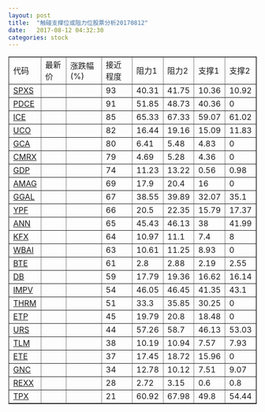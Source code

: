 ```yaml
---
layout: post
title:  "触碰支撑位或阻力位股票分析20170812"
date:   2017-08-12 04:32:30
categories: stock
---
```

<script type="text/javascript">
var stockList = []
stockList.push('gb_spxs');
stockList.push('gb_pdce');
stockList.push('gb_ice');
stockList.push('gb_uco');
stockList.push('gb_gca');
stockList.push('gb_cmrx');
stockList.push('gb_gdp');
stockList.push('gb_amag');
stockList.push('gb_ggal');
stockList.push('gb_ypf');
stockList.push('gb_ann');
stockList.push('gb_kfx');
stockList.push('gb_wbai');
stockList.push('gb_bte');
stockList.push('gb_db');
stockList.push('gb_impv');
stockList.push('gb_thrm');
stockList.push('gb_etp');
stockList.push('gb_urs');
stockList.push('gb_tlm');
stockList.push('gb_ete');
stockList.push('gb_gnc');
stockList.push('gb_rexx');
stockList.push('gb_tpx');
</script>
<table border="1">
 <tr>
 <td>代码</td>
 <td>最新价</td>
 <td>涨跌幅(%)</td>
 <td>接近程度</td>
 <td>阻力1</td>
 <td>阻力2</td>
 <td>支撑1</td>
 <td>支撑2</td>
</tr>
  <tr id="spxs" class="red">
  <td><a href="http://stock.finance.sina.com.cn/usstock/quotes/SPXS.html" target="_blank">SPXS</a></td><td></td><td></td><td>93</td><td>40.31</td><td>41.75</td><td>10.36</td><td>10.92</td></tr>
  <tr id="pdce" class="green">
  <td><a href="http://stock.finance.sina.com.cn/usstock/quotes/PDCE.html" target="_blank">PDCE</a></td><td></td><td></td><td>91</td><td>51.85</td><td>48.73</td><td>40.36</td><td>0</td></tr>
  <tr id="ice" class="red">
  <td><a href="http://stock.finance.sina.com.cn/usstock/quotes/ICE.html" target="_blank">ICE</a></td><td></td><td></td><td>85</td><td>65.33</td><td>67.33</td><td>59.07</td><td>61.02</td></tr>
  <tr id="uco" class="red">
  <td><a href="http://stock.finance.sina.com.cn/usstock/quotes/UCO.html" target="_blank">UCO</a></td><td></td><td></td><td>82</td><td>16.44</td><td>19.16</td><td>15.09</td><td>11.83</td></tr>
  <tr id="gca" class="green">
  <td><a href="http://stock.finance.sina.com.cn/usstock/quotes/GCA.html" target="_blank">GCA</a></td><td></td><td></td><td>80</td><td>6.41</td><td>5.48</td><td>4.83</td><td>0</td></tr>
  <tr id="cmrx" class="red">
  <td><a href="http://stock.finance.sina.com.cn/usstock/quotes/CMRX.html" target="_blank">CMRX</a></td><td></td><td></td><td>79</td><td>4.69</td><td>5.28</td><td>4.36</td><td>0</td></tr>
  <tr id="gdp" class="red">
  <td><a href="http://stock.finance.sina.com.cn/usstock/quotes/GDP.html" target="_blank">GDP</a></td><td></td><td></td><td>74</td><td>11.23</td><td>13.22</td><td>0.56</td><td>0.98</td></tr>
  <tr id="amag" class="green">
  <td><a href="http://stock.finance.sina.com.cn/usstock/quotes/AMAG.html" target="_blank">AMAG</a></td><td></td><td></td><td>69</td><td>17.9</td><td>20.4</td><td>16</td><td>0</td></tr>
  <tr id="ggal" class="red">
  <td><a href="http://stock.finance.sina.com.cn/usstock/quotes/GGAL.html" target="_blank">GGAL</a></td><td></td><td></td><td>67</td><td>38.55</td><td>39.89</td><td>32.07</td><td>35.1</td></tr>
  <tr id="ypf" class="red">
  <td><a href="http://stock.finance.sina.com.cn/usstock/quotes/YPF.html" target="_blank">YPF</a></td><td></td><td></td><td>66</td><td>20.5</td><td>22.35</td><td>15.79</td><td>17.37</td></tr>
  <tr id="ann" class="red">
  <td><a href="http://stock.finance.sina.com.cn/usstock/quotes/ANN.html" target="_blank">ANN</a></td><td></td><td></td><td>65</td><td>45.43</td><td>46.13</td><td>38</td><td>41.99</td></tr>
  <tr id="kfx" class="green">
  <td><a href="http://stock.finance.sina.com.cn/usstock/quotes/KFX.html" target="_blank">KFX</a></td><td></td><td></td><td>64</td><td>10.97</td><td>11.1</td><td>7.4</td><td>8</td></tr>
  <tr id="wbai" class="red">
  <td><a href="http://stock.finance.sina.com.cn/usstock/quotes/WBAI.html" target="_blank">WBAI</a></td><td></td><td></td><td>63</td><td>10.61</td><td>11.25</td><td>8.93</td><td>0</td></tr>
  <tr id="bte" class="green">
  <td><a href="http://stock.finance.sina.com.cn/usstock/quotes/BTE.html" target="_blank">BTE</a></td><td></td><td></td><td>61</td><td>2.8</td><td>2.88</td><td>2.19</td><td>2.55</td></tr>
  <tr id="db" class="green">
  <td><a href="http://stock.finance.sina.com.cn/usstock/quotes/DB.html" target="_blank">DB</a></td><td></td><td></td><td>59</td><td>17.79</td><td>19.36</td><td>16.62</td><td>16.14</td></tr>
  <tr id="impv" class="green">
  <td><a href="http://stock.finance.sina.com.cn/usstock/quotes/IMPV.html" target="_blank">IMPV</a></td><td></td><td></td><td>54</td><td>46.05</td><td>46.45</td><td>41.35</td><td>43.1</td></tr>
  <tr id="thrm" class="green">
  <td><a href="http://stock.finance.sina.com.cn/usstock/quotes/THRM.html" target="_blank">THRM</a></td><td></td><td></td><td>51</td><td>33.3</td><td>35.85</td><td>30.25</td><td>0</td></tr>
  <tr id="etp" class="red">
  <td><a href="http://stock.finance.sina.com.cn/usstock/quotes/ETP.html" target="_blank">ETP</a></td><td></td><td></td><td>45</td><td>19.79</td><td>20.8</td><td>18.48</td><td>0</td></tr>
  <tr id="urs" class="green">
  <td><a href="http://stock.finance.sina.com.cn/usstock/quotes/URS.html" target="_blank">URS</a></td><td></td><td></td><td>44</td><td>57.26</td><td>58.7</td><td>46.13</td><td>53.03</td></tr>
  <tr id="tlm" class="green">
  <td><a href="http://stock.finance.sina.com.cn/usstock/quotes/TLM.html" target="_blank">TLM</a></td><td></td><td></td><td>38</td><td>10.19</td><td>10.94</td><td>7.57</td><td>7.93</td></tr>
  <tr id="ete" class="red">
  <td><a href="http://stock.finance.sina.com.cn/usstock/quotes/ETE.html" target="_blank">ETE</a></td><td></td><td></td><td>37</td><td>17.45</td><td>18.72</td><td>15.96</td><td>0</td></tr>
  <tr id="gnc" class="green">
  <td><a href="http://stock.finance.sina.com.cn/usstock/quotes/GNC.html" target="_blank">GNC</a></td><td></td><td></td><td>34</td><td>12.78</td><td>10.12</td><td>7.51</td><td>9.07</td></tr>
  <tr id="rexx" class="red">
  <td><a href="http://stock.finance.sina.com.cn/usstock/quotes/REXX.html" target="_blank">REXX</a></td><td></td><td></td><td>28</td><td>2.72</td><td>3.15</td><td>0.6</td><td>0.8</td></tr>
  <tr id="tpx" class="red">
  <td><a href="http://stock.finance.sina.com.cn/usstock/quotes/TPX.html" target="_blank">TPX</a></td><td></td><td></td><td>21</td><td>60.92</td><td>67.98</td><td>49.8</td><td>54.44</td></tr>
</table>
